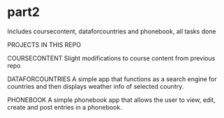 # part2
Includes coursecontent, dataforcountries and phonebook, all tasks done

PROJECTS IN THIS REPO

COURSECONTENT
Slight modifications to course content from previous repo

DATAFORCOUNTRIES
A simple app that functions as a search engine for countries and then displays weather info of selected country.

PHONEBOOK
A simple phonebook app that allows the user to view, edit, create and post entries in a phonebook.
